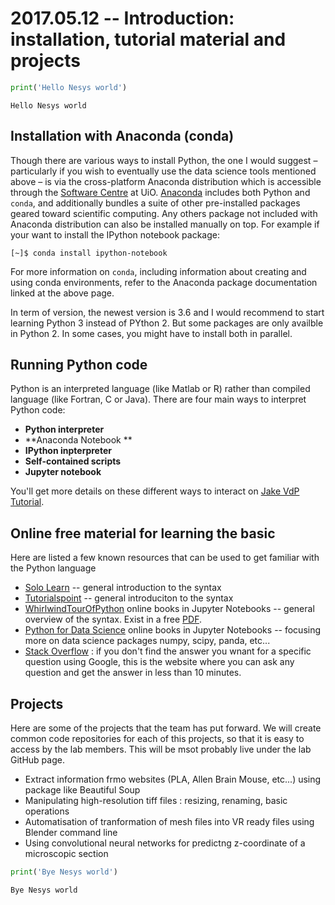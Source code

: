 
# 2017.05.12 -- Introduction: installation, tutorial material and projects


```python
print('Hello Nesys world')
```

    Hello Nesys world
    

## Installation with Anaconda (conda)

Though there are various ways to install Python, the one I would suggest – particularly if you wish to eventually use the data science tools mentioned above – is via the cross-platform Anaconda distribution which is accessible through the [Software Centre](https://kiosk.uio.no/) at UiO.
[Anaconda](https://www.continuum.io/downloads) includes both Python and ``conda``, and additionally bundles a suite of other pre-installed packages geared toward scientific computing.
Any others package not included with Anaconda distribution can also be installed manually on top. For example if your want to install the IPython notebook package:
```
[~]$ conda install ipython-notebook
```
For more information on ``conda``, including information about creating and using conda environments, refer to the Anaconda package documentation linked at the above page.

In term of version, the newest version is 3.6 and I would recommend to start learning Python 3 instead of PYthon 2. But some packages are only availble in Python 2. In some cases, you might have to install both in parallel. 

## Running Python code
Python is an interpreted language (like Matlab or R) rather than compiled language (like Fortran, C or Java). There are four main ways to interpret Python code: 
- **Python interpreter**
- **Anaconda Notebook **
- **IPython inpterpreter**
- **Self-contained scripts**
- **Jupyter notebook**

You'll get more details on these different ways to interact on [Jake VdP Tutorial](https://github.com/jakevdp/WhirlwindTourOfPython/01-How-to-Run-Python-Code.ipynb ).

## Online free material for learning the basic
Here are listed a few known resources that can be used to get familiar with the Python language
- [Solo Learn](https://www.sololearn.com/Course/Python/) -- general introduction to the syntax
- [Tutorialspoint](www.tutorialspoint.com) -- general introduciton to the syntax
- [WhirlwindTourOfPython](https://github.com/jakevdp/WhirlwindTourOfPython) online books in Jupyter Notebooks -- general overview of the syntax. Exist in a free [PDF](http://www.oreilly.com/programming/free/files/a-whirlwind-tour-of-python.pdf).
- [Python for Data Science](https://github.com/jakevdp/PythonDataScienceHandbook) online books in Jupyter Notebooks -- focusing more on data science packages numpy, scipy, panda, etc...
- [Stack Overflow](http://stackoverflow.com/) : if you don't find the answer you wnant for a specific question using Google, this is the website where you can ask any question and get the answer in less than 10 minutes.

## Projects
Here are some of the projects that the team has put forward. We will create common code repositories for each of this projects, so that it is easy to access by the lab members. This will be msot probably live under the lab GitHub page.
- Extract information frmo websites (PLA, Allen Brain Mouse, etc...) using package like Beautiful Soup
- Manipulating high-resolution tiff files : resizing, renaming, basic operations
- Automatisation of tranformation of mesh files into VR ready files using Blender command line
- Using convolutional neural networks for predictng z-coordinate of a microscopic section


```python
print('Bye Nesys world')
```

    Bye Nesys world
    


```python

```
